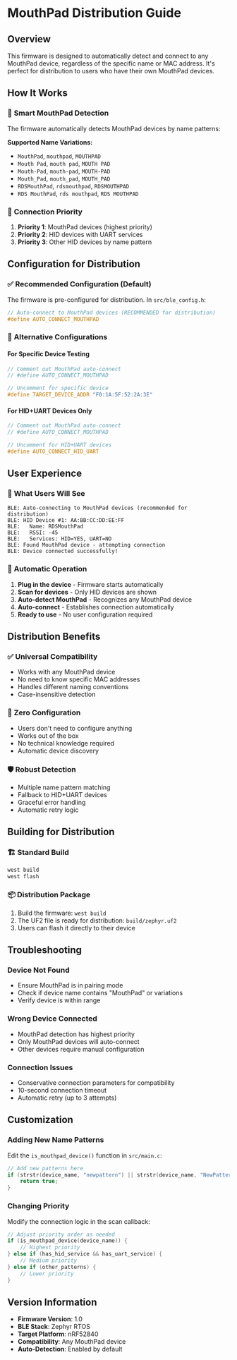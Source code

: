 # MouthPad Distribution Guide

## Overview
This firmware is designed to automatically detect and connect to any MouthPad device, regardless of the specific name or MAC address. It's perfect for distribution to users who have their own MouthPad devices.

## How It Works

### 🎯 **Smart MouthPad Detection**
The firmware automatically detects MouthPad devices by name patterns:

**Supported Name Variations:**
- `MouthPad`, `mouthpad`, `MOUTHPAD`
- `Mouth Pad`, `mouth pad`, `MOUTH PAD`
- `Mouth-Pad`, `mouth-pad`, `MOUTH-PAD`
- `Mouth_Pad`, `mouth_pad`, `MOUTH_PAD`
- `RDSMouthPad`, `rdsmouthpad`, `RDSMOUTHPAD`
- `RDS MouthPad`, `rds mouthpad`, `RDS MOUTHPAD`

### 🔄 **Connection Priority**
1. **Priority 1**: MouthPad devices (highest priority)
2. **Priority 2**: HID devices with UART services
3. **Priority 3**: Other HID devices by name pattern

## Configuration for Distribution

### ✅ **Recommended Configuration (Default)**
The firmware is pre-configured for distribution. In `src/ble_config.h`:
```c
// Auto-connect to MouthPad devices (RECOMMENDED for distribution)
#define AUTO_CONNECT_MOUTHPAD
```

### 🔧 **Alternative Configurations**

#### For Specific Device Testing
```c
// Comment out MouthPad auto-connect
// #define AUTO_CONNECT_MOUTHPAD

// Uncomment for specific device
#define TARGET_DEVICE_ADDR "F0:1A:5F:52:2A:3E"
```

#### For HID+UART Devices Only
```c
// Comment out MouthPad auto-connect
// #define AUTO_CONNECT_MOUTHPAD

// Uncomment for HID+UART devices
#define AUTO_CONNECT_HID_UART
```

## User Experience

### 📱 **What Users Will See**
```
BLE: Auto-connecting to MouthPad devices (recommended for distribution)
BLE: HID Device #1: AA:BB:CC:DD:EE:FF
BLE:   Name: RDSMouthPad
BLE:   RSSI: -45
BLE:   Services: HID=YES, UART=NO
BLE: Found MouthPad device - attempting connection
BLE: Device connected successfully!
```

### 🚀 **Automatic Operation**
1. **Plug in the device** - Firmware starts automatically
2. **Scan for devices** - Only HID devices are shown
3. **Auto-detect MouthPad** - Recognizes any MouthPad device
4. **Auto-connect** - Establishes connection automatically
5. **Ready to use** - No user configuration required

## Distribution Benefits

### ✅ **Universal Compatibility**
- Works with any MouthPad device
- No need to know specific MAC addresses
- Handles different naming conventions
- Case-insensitive detection

### 🔧 **Zero Configuration**
- Users don't need to configure anything
- Works out of the box
- No technical knowledge required
- Automatic device discovery

### 🛡️ **Robust Detection**
- Multiple name pattern matching
- Fallback to HID+UART devices
- Graceful error handling
- Automatic retry logic

## Building for Distribution

### 🏗️ **Standard Build**
```bash
west build
west flash
```

### 📦 **Distribution Package**
1. Build the firmware: `west build`
2. The UF2 file is ready for distribution: `build/zephyr.uf2`
3. Users can flash it directly to their device

## Troubleshooting

### Device Not Found
- Ensure MouthPad is in pairing mode
- Check if device name contains "MouthPad" or variations
- Verify device is within range

### Wrong Device Connected
- MouthPad detection has highest priority
- Only MouthPad devices will auto-connect
- Other devices require manual configuration

### Connection Issues
- Conservative connection parameters for compatibility
- 10-second connection timeout
- Automatic retry (up to 3 attempts)

## Customization

### Adding New Name Patterns
Edit the `is_mouthpad_device()` function in `src/main.c`:
```c
// Add new patterns here
if (strstr(device_name, "newpattern") || strstr(device_name, "NewPattern")) {
    return true;
}
```

### Changing Priority
Modify the connection logic in the scan callback:
```c
// Adjust priority order as needed
if (is_mouthpad_device(device_name)) {
    // Highest priority
} else if (has_hid_service && has_uart_service) {
    // Medium priority
} else if (other_patterns) {
    // Lower priority
}
```

## Version Information
- **Firmware Version**: 1.0
- **BLE Stack**: Zephyr RTOS
- **Target Platform**: nRF52840
- **Compatibility**: Any MouthPad device
- **Auto-Detection**: Enabled by default 